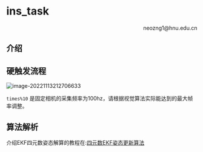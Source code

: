 # ins_task

<p align='right'>neozng1@hnu.edu.cn</p>

## 介绍
> 
## 硬触发流程

![image-20221113212706633](.assets\image-20221113212706633.png)

`times%10` 是固定相机的采集频率为100hz，请根据视觉算法实际能达到的最大帧率调整。

## 算法解析

介绍EKF四元数姿态解算的教程在:[四元数EKF姿态更新算法](https://zhuanlan.zhihu.com/p/454155643)


